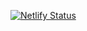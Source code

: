 [![Netlify Status](https://api.netlify.com/api/v1/badges/0cf82b93-9596-4ddb-bfd7-56783a89c431/deploy-status)](https://app.netlify.com/sites/santuario-novaandradina/deploys)